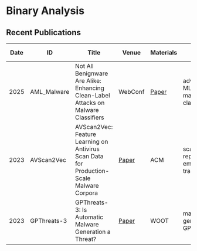 # Binary Analysis

## Recent Publications

| Date | ID | Title | Venue | Materials | Tags | Short Summary | Summary |
| --- | --- | --- | --- | --- | --- | --- | --- |
| 2025 | AML_Malware | Not All Benignware Are Alike: Enhancing Clean-Label Attacks on Malware Classifiers | WebConf | [Paper](https://openreview.net/pdf?id=X8oa3cJEfv) | adversarial ML, malware classifier | | |
|2023 | AVScan2Vec | AVScan2Vec: Feature Learning on Antivirus Scan Data for Production-Scale Malware Corpora | [Paper](https://arxiv.org/pdf/2306.06228) | ACM | scan report, embedding, transformer | | |
| 2023 | GPThreats-3 | GPThreats-3: Is Automatic Malware Generation a Threat? | [Paper](https://wootconference.org/papers/woot23-paper8.pdf) | WOOT | malware generation, GPT3, LLM | | |
